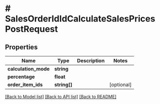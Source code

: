 # # SalesOrderIdIdCalculateSalesPricesPostRequest

## Properties

Name | Type | Description | Notes
------------ | ------------- | ------------- | -------------
**calculation_mode** | **string** |  |
**percentage** | **float** |  |
**order_item_ids** | **string[]** |  | [optional]

[[Back to Model list]](../../README.md#models) [[Back to API list]](../../README.md#endpoints) [[Back to README]](../../README.md)
